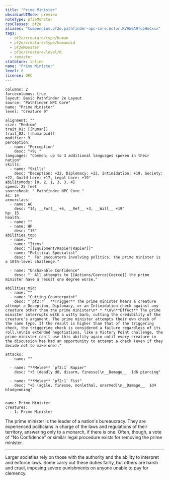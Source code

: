 ```yaml
---
title: "Prime Minister"
obsidianUIMode: preview
noteType: pf2eMonster
cssClasses: pf2e
aliases: "Compendium.pf2e.pathfinder-npc-core.Actor.KV9WeA9fq5HuCxxx" 
tags:
  - pf2e/creature/type/human
  - pf2e/creature/type/humanoid
  - pf2eMonster
  - pf2e/creature/level/0
  - remaster
statblock: inline
name: "Prime Minister"
level: 0
license: ORC
---
```


```statblock
columns: 2
forcecolumns: true
layout: Basic Pathfinder 2e Layout
source: "Pathfinder NPC Core"
name: "Prime Minister"
level: "Creature 0"

alignment: ""
size: "Medium"
trait_01: [[human]]
trait_02: [[humanoid]]
modifier: 9
perception:
  - name: "Perception"
    desc: "+9; "
languages: "Common; up to 3 additional languages spoken in their nation"
skills:
  - name: "Skills"
    desc: "Deception: +22, Diplomacy: +22, Intimidation: +19, Society: +22, Guild Lore: +17, Legal Lore: +19"
abilityMods: [0, 2, 1, 3, 3, 4]
speed: 25 feet
sourcebook: "_Pathfinder NPC Core_"
ac: 14
armorclass:
  - name: AC
    desc: "14; __Fort__ +6, __Ref__ +3, __Will__ +19"
hp: 15
health:
  - name: ""
  - name: HP
    desc: "15"
abilities_top:
  - name: ""
  - name: "Items"
    desc: "[[Equipment/Rapier|Rapier]]"
  - name: "Political Specialist"
    desc: "  For encounters involving politics, the prime minister is a 10th-level challenge."

  - name: "Unshakable Confidence"
    desc: "  All attempts to [[Actions/Coerce|Coerce]] the prime minister have a result one degree worse."

abilities_mid:
  - name: ""
  - name: "Cutting Counterpoint"
    desc: "`pf2:r`  **Trigger** The prime minister hears a creature attempt a Deception, Diplomacy, or an Intimidation check against any creature other than the prime minister\n* * *\n\n**Effect** The prime minister interrupts with a witty barb, cutting the credibility of the creature's argument. The prime minister attempts their own check of the same type. If the result is higher than that of the triggering check, the triggering check is considered a failure regardless of its roll.\n\nIn extended negotiations, like a Victory Point challenge, the prime minister can't use this ability again until every creature in the discussion has had an opportunity to attempt a check (even if they decide not to make one)."

attacks:
  - name: ""

  - name: "**Melee** `pf2:1` Rapier"
    desc: "+5 (deadly d8, disarm, finesse)\n__Damage__  1d6 piercing"

  - name: "**Melee** `pf2:1` Fist"
    desc: "+5 (agile, finesse, nonlethal, unarmed)\n__Damage__  1d4 bludgeoning"
 
```

```encounter-table
name: Prime Minister
creatures:
  - 1: Prime Minister
```



The prime minister is the leader of a nation's bureaucracy. They are experienced politicians in charge of the laws and regulations of their territory, answering only to a monarch, if there is one. Often, though, a vote of "No Confidence" or similar legal procedure exists for removing the prime minister.

* * *

Larger societies rely on those with the authority and the ability to interpret and enforce laws. Some carry out these duties fairly, but others are harsh and cruel, imposing severe punishments on anyone unable to pay for clemency.
